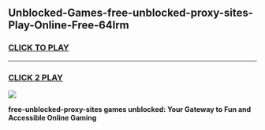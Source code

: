 
## Unblocked-Games-free-unblocked-proxy-sites-Play-Online-Free-64lrm
<h3>
<a href="https://premium76.site?title=free-unblocked-proxy-sites&ref=26A">CLICK TO PLAY</a></h3>
<hr>

<h3>
<a href="https://premium76.site?title=free-unblocked-proxy-sites&ref=26A">CLICK 2 PLAY</a>
  
</h3>

<a href="https://premium76.site?title=free-unblocked-proxy-sites&ref=26A"><img src="https://clearcache.store/games.png"></a>


**free-unblocked-proxy-sites games unblocked: Your Gateway to Fun and Accessible Online Gaming**
